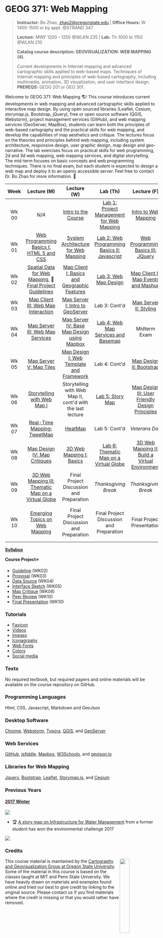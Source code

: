 # GEOG 371: Web Mapping
>
>**Instructor:** Bo Zhao, zhao2@oregonstate.edu | **Office Hours:** W 1400-1500 or by appt. @STRAND 347
>
>**Lecture:** MWF 1200 - 1250 @WLKN 235 | **Lab:** Th 1000 to 1150 @WLKN 210
>
>**Catalog course description: GEOVISUALIZATION: WEB MAPPING (4).**
>
>Current developments in Internet mapping and advanced cartographic skills applied to web-based maps. Techniques of Internet mapping and principles of web-based cartography, including multimedia, animation, 3D visualization, and user interface design. **PREREQS:** GEOG 201 or GEO 301.

Welcome to GEOG 371: Web Mapping :earth_americas:! This course introduces current developments in web mapping and advanced cartographic skills applied to interactive map design. By using open sourced libraries (Leaflet, Cesium, storymap.js, Bootstrap, jQuery), free or open source software (QGIS, Webstorm), project management services (GitHub), and web mapping services (GeoServer, MapBox), students can learn both the principles of web-based cartography and the practical skills for web mapping, and develop the capabilities of map aesthetics and critique. The lectures focus on the theories and principles behind web mapping, including system architecture, responsive design, user graphic design, map design and geo-narrative. The lab exercises focus on practical skills for web programming, 2d and 3d web mapping, web mapping services, and digital storytelling. The mid-term focuses on basic concepts and web programming techniques. There is no final exam, but each student is expected to design a web map and deploy it to an openly accessible server. Feel free to contact Dr. Bo Zhao for more information. :raising_hand:

| Week  |               Lecture (M)                |               Lecture (W)                |                 Lab (Th)                 |               Lecture (F)                |                 Reading                  |
| :---: | :--------------------------------------: | :--------------------------------------: | :--------------------------------------: | :--------------------------------------: | :--------------------------------------: |
| Wk 00 |                  *N/A*                   |  [Intro to the Course](lectures/lec01)   | [Lab 1: Project Management for Web Mapping](labs/lab01)  |  [Intro to Web Mapping](lectures/lec02)  | [Markdown, Links and Command Lines](readings/wk00.md) |
| Wk 01 | [Web Programming Basics I: HTML 5 and CSS](lectures/lec03) | [System Architecture for Web Mapping](lectures/lec04) | [Lab 2: Web Programming Basics II: Javascript](labs/lab02) | [Web Programming Basics III: JQuery](lectures/lec05) | [HTML, CSS and Javascript](readings/wk01.md) |
| Wk 02 | [Spatial Data for Web Mapping](lectures/lec06), :raised_hands:[Final Project Guidelines](project/readme.md) | [Map Client I: Basics and Geographic Features](lectures/lec07) |          [Lab 3: Web Map Design](labs/lab03/readme.md)           | [Map Client II: Map Events and Mashup](lectures/lec08) |  [Leaflet and GeoJson](readings/wk02.md)  |
| Wk 03 | [Map Client III: Web Map Interaction](lectures/lec09) | [Map Server I: Intro to GeoServer](lectures/lec10) |              Lab 3: Cont'd               | [Map Server II: Styling](lectures/lec11) |    [GeoServer docs](readings/wk03.md)    |
| Wk 04 | [Map Server III: Web Map Services](lectures/lec12) |  [Map Server IV: Base Map Design using Mapbox](lectures/lec13)   |          [Lab 4: Web Map Services and Basemap](labs/lab04/)          | Midterm Exam  | [Bing Map Tile, WFS and WMS](readings/wk04.md) |
| Wk 05 |          [Map Server V: Map Tiles](lectures/lec14)                   | [Map Design I: Web Template and Framework](lectures/lec15) |              Lab 4: Cont'd               | [Map Design II: Bootstrap](lectures/lec16) | [Bootstrap docs](readings/wk05.md) |
| Wk 06 | [Storytelling with Web Map I](lectures/lec17) | Storytelling with Web Map II, cont'd with the last lecture |             [Lab 5: Story Map](labs/lab05/readme.md)             | [Map Design III: User Friendly Design Principles](lectures/lec19) |     [Web Map Design Principles](readings/wk06.md)      |
| Wk 07 |      [Real-Time Mapping: TweetMap](lectures/lec20)       |        [HeatMap](lectures/lec21)        |              Lab 5: Cont'd               |              *Veterans Day*              |         [Server Side JavaScript](readings/wk07.md)                                   |
| Wk 08 | [Map Design IV: Map Critiques](lectures/lec22) | [3D Web Mapping I: Basics](lectures/lec23) | [Lab 6:  Thematic Map on a Virtual Globe](labs/lab06) | [3D Web Mapping II: Build a Virtual Environment](lectures/lec24) |                                          |
| Wk 09 | [3D Web Mapping III: Thematic Map on a Virtual Globe](lectures/lec25) | Final Project Discussion and Preparation |              *Thanksgiving Break*             |           *Thanksgiving Break*           |                                          |
| Wk 10 | [Emerging Topics on Web Mapping](lectures/lec26) | Final Project Discussion and Preparation | Final Project Discussion and Preparation |   Final Project Presentation | *Strand Ag Hall (GAZE) Dec 1st Noon to 13:50pm*       | [Elwood et al. (2012), Sui and Zhao (2015)](readings/wk10.md) |

[**Syllabus**](resources/syllabus.pdf)

**Course Project:star:**
 - [Guideline](project/readme.md) (WK02)
 - [Proposal]() (WK03)
 - [Data Source](project/datasource.md) (WK04)
 - [Interface Sketch](project/sketch.md) (WK05)
 - [Map Critique](lectures/lec22) (WK08)
 - [Peer Review]() (WK10)
 - [Final Presentation]() (WK10)

### Tutorials

- [Favicon](lectures/lec16/readme.md)
- [Videos](resources/video.md)
- [Images](resources/image.md)
- [Iconagrpahy](resources/icon.md)
- [Web Fonts](resources/fonts.md)
- [Colors](resources/color.md)
- [Social media](lectures/lec16/readme.md)

### Texts

No required textbook, but required papers and online materials will be available on the course repository on GitHub.

### Programming Languages

Html, CSS, Javascript, Markdown and GeoJson

### Desktop Software

[Chrome](https://www.google.com/chrome/browser/desktop/index.html), [Webstorm](https://www.jetbrains.com/webstorm/buy/#edition=discounts), [Typora](https://typora.io), [QGIS](http://www.qgis.org/en/site/), and [GeoServer](http://geoserver.org/)
​	
### Web Services

[GitHub](https://github.com/), [jsfiddle](https://jsfiddle.net/), [Mapbox](https://www.mapbox.com/), [W3Schools](https://www.w3schools.com/), and [geojson.io](http://geojson.io)
​	
### Libraries for Web Mapping

[Jquery](https://jquery.com/), [Bootstrap](http://getbootstrap.com/), [Leaflet](https://leafletjs.com), [Storymap.js](https://github.com/jakobzhao/storymap), and [Cesium](cesiumjs.org)

### Previous Years

#### [2017 Winter](http://geoviz.ceoas.oregonstate.edu/project_gallery/)

![](resources/img/2017_winter.jpg)

- :trophy: [A story map on Infrastructure for Water Management](http://rawgit.com/cartobaldrica/water_atlas/master/infrastructure_index.html) from a former student has won the environmental challenge 2017

![](resources/img/2017-envchallenge.jpg)

### Credits
<img src="resources/img/logo.png" width="25%" height="25%" align="right" />This course material is maintained by the [Cartography and Geovisualization Group at Oregon State University](http://geoviz.ceoas.oregonstate.edu). Some of the material in this course is based on the classes taught at MIT and Penn State University. We have heavily drawn on materials and examples found online and tried our best to give credit by linking to the original source. Please contact us if you find materials where the credit is missing or that you would rather have removed.
